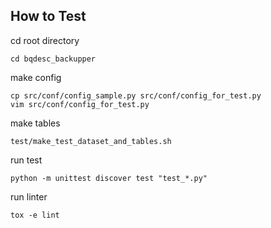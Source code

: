 ## How to Test

cd root directory

```
cd bqdesc_backupper
```

make config

```
cp src/conf/config_sample.py src/conf/config_for_test.py
vim src/conf/config_for_test.py
```

make tables

```
test/make_test_dataset_and_tables.sh
```

run test

```
python -m unittest discover test "test_*.py"
```

run linter

```
tox -e lint
```
